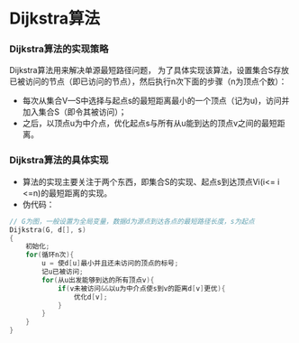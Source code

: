 # Dijkstra算法
### Dijkstra算法的实现策略
Dijkstra算法用来解决单源最短路径问题， 为了具体实现该算法，设置集合S存放已被访问的节点（即已访问的节点），然后执行n次下面的步骤（n为顶点个数）：
- 每次从集合V—S中选择与起点s的最短距离最小的一个顶点（记为u)，访问并加入集合S（即令其被访问）；
- 之后，以顶点u为中介点，优化起点s与所有从u能到达的顶点v之间的最短距离。
### Dijkstra算法的具体实现
- 算法的实现主要关注于两个东西，即集合S的实现、起点s到达顶点Vi(i<= i <=n)的最短距离的实现。
- 伪代码：
```c++
// G为图，一般设置为全局变量，数据d为源点到达各点的最短路径长度，s为起点
Dijkstra(G, d[], s)
{
    初始化;
    for(循环n次){
        u = 使d[u]最小并且还未访问的顶点的标号;
        记u已被访问;
        for(从u出发能够到达的所有顶点v){
            if(v未被访问&&以u为中介点使s到v的距离d[v]更优){
                优化d[v];
            }
        }
    }
}           
```
